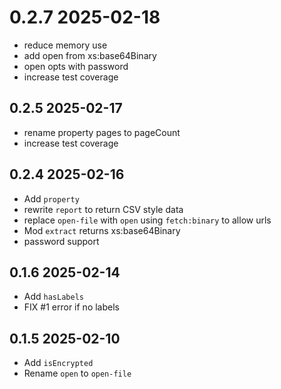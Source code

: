 # 0.2.7 2025-02-18
* reduce memory use
* add open from xs:base64Binary
* open opts with password
* increase test coverage
## 0.2.5 2025-02-17
* rename property pages to pageCount
* increase test coverage
## 0.2.4 2025-02-16
* Add `property`
* rewrite `report` to return CSV style data
* replace `open-file` with `open` using `fetch:binary` to allow urls
* Mod `extract` returns xs:base64Binary
* password support
## 0.1.6 2025-02-14
* Add `hasLabels`
* FIX #1 error if no labels
## 0.1.5 2025-02-10
* Add `isEncrypted`
* Rename `open` to `open-file`